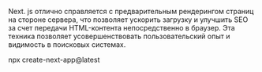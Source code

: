 Next. js отлично справляется с предварительным рендерингом страниц на стороне сервера, 
что позволяет ускорить загрузку и улучшить SEO за счет передачи HTML-контента непосредственно в браузер. 
Эта техника позволяет усовершенствовать пользовательский опыт и видимость в поисковых системах.

npx create-next-app@latest
